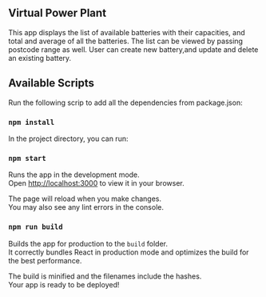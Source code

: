 ## Virtual Power Plant

This app displays the list of available batteries with their capacities, and total and average of all the batteries. The list can be viewed by passing postcode range as well. User can create new battery,and update and delete an existing battery.

## Available Scripts

Run the following scrip to add all the dependencies from package.json:

### `npm install`

In the project directory, you can run:

### `npm start`

Runs the app in the development mode.\
Open [http://localhost:3000](http://localhost:3000) to view it in your browser.

The page will reload when you make changes.\
You may also see any lint errors in the console.

### `npm run build`

Builds the app for production to the `build` folder.\
It correctly bundles React in production mode and optimizes the build for the best performance.

The build is minified and the filenames include the hashes.\
Your app is ready to be deployed!
